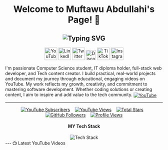 <h1 align="center" color:#00ff00> Welcome to Muftawu Abdullahi's Page! 👋</h1>
<h2 align="center">
  <img src="https://readme-typing-svg.demolab.com?font=Fira+Code&weight=700&size=30&pause=1000&color=00FF00&center=true&vCenter=true&width=1000&lines=Full-Stack+Web+Developer;Tech+YouTuber;IT+%26+Computer+Science+Student;Passionate+Software+Engineer;Open-Source+Contributor;Future+Tech+Innovator;Coding+Motivator+%26+Content+Creator" alt="Typing SVG" />
</h2>

<!-- Social icons section -->
<p align="center">
  <a href="https://youtube.com/@muftydevelops"><img width="40px" alt="YouTube" title="YouTube" src="https://github.com/user-attachments/assets/5c972176-df98-41ac-9203-98ece2a57b02"/></a>
  <a href="https://www.linkedin.com/in/muftydevelops/"><img width="40px" alt="LinkedIn" title="LinkedIn" src="https://github.com/user-attachments/assets/195568a5-9a1a-4220-b163-a67e4c29bd6a"/></a>
  <a href="https://twitter.com/muftydevelops"><img width="40px" alt="Twitter X" title="Twitter X" src="https://github.com/user-attachments/assets/421bbb16-1831-439d-af9b-1f296cc38041"/></a>
  <a href="https://discord.com/channels/1354214729572159629/1354214730440638534"><img width="32px" alt="Discord" title="Join my Discord" src="https://github.com/user-attachments/assets/e902dc6b-d2b5-47fc-9ce8-076cd85dd7ae"/></a>
  <a href="https://www.tiktok.com/@muftydevelops"><img width="40px" alt="TikTok" title="TikTok" src="https://github.com/user-attachments/assets/5663097b-6103-4098-82c4-5391a5afe2c2"/></a>
  <a href="https://instagram.com/muftydevelops"><img width="40px" alt="Instagram" title="Instagram" src="https://github.com/user-attachments/assets/b8a45192-a59c-4a16-8fa8-cfe974ffbc49"/></a>
</p>

I'm passionate Computer Science student, IT diploma holder, full-stack web developer, and Tech content creator. I build practical, real-world projects and document my journey through educational, engaging videos on YouTube. My work reflects my growth, creativity, and commitment to mastering software development. Whether coding solutions or creating content, I aim to inspire and add value to the tech community.  <a href="https://youtube.com/@muftydevelops" target="blank">
    <img align="center" src="https://img.icons8.com/color/48/000000/youtube-play.png" alt="YouTube" />
  </a>
  
---
<p align="center">
  <a href="https://www.youtube.com/@muftydevelops?sub_confirmation=1">
    <img alt="YouTube Subscribers" title="Subscribe to my YouTube channel" src="https://freshidea.com/jonah/app/youtube-stats-badges/subscribers-badge.php"/></a>
  &#8287;&#8287;
  <a href="https://www.youtube.com/@muftydevelops">
    <img alt="YouTube Views" title="Total views on YouTube" src="https://freshidea.com/jonah/app/youtube-stats-badges/view-count-badge.php"/></a>
  &#8287;&#8287;
  <a href="https://github.com/muftydevelops?tab=repositories&sort=stargazers">
    <img alt="Total Stars" title="Total stars on GitHub" src="https://custom-icon-badges.demolab.com/github/stars/muftydevelops?color=55960c&style=for-the-badge&labelColor=488207&logo=star"/></a>
  &#8287;&#8287;
  <a href="https://github.com/muftydevelops?tab=followers">
    <img alt="GitHub Followers" title="Follow me on GitHub" src="https://custom-icon-badges.demolab.com/github/followers/muftydevelops?color=236ad3&labelColor=1155ba&style=for-the-badge&logo=person-add&label=Follow&logoColor=white"/></a>
  &#8287;&#8287;
  <a href="https://github.com/muftydevelops">
    <img alt="Profile Views" title="GitHub profile views" src="https://freshidea.com/jonah/app/DenverCoder1-profile-views"/></a>
</p>
<div align="center">
  <h4>MY Tech Stack</h4>
  <img src="https://skillicons.dev/icons?i=html,css,bootstrap,tailwind,js,react,ts,jquery,nodejs,npm,express,postgres,dart,python,java," alt="Tech Stack" />
</div>
---
📺 Latest YouTube Videos
<!-- BEGIN YOUTUBE-CARDS -->

<!-- END YOUTUBE-CARDS -->


